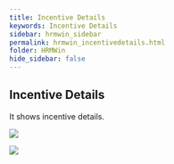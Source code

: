 ```yaml
---
title: Incentive Details
keywords: Incentive Details
sidebar: hrmwin_sidebar
permalink: hrmwin_incentivedetails.html
folder: HRMWin   
hide_sidebar: false
---
```


## Incentive Details

It shows incentive details.


![](http://docs.risersoft.com/hrmnirvana/ImagesExt/image8_109.jpg)

![](http://docs.risersoft.com/hrmnirvana/ImagesExt/image8_110.png)
